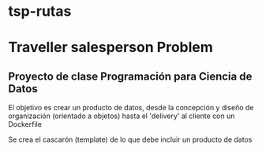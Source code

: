 # tsp-rutas

# Traveller salesperson Problem

## Proyecto de clase Programación para Ciencia de Datos

El objetivo es crear un producto de datos, desde la concepción y diseño de organización (orientado a objetos) hasta el 'delivery' al cliente con un Dockerfile

Se crea el cascarón (template) de lo que debe incluir un producto de datos
